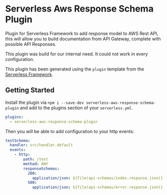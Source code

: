 # Serverless Aws Response Schema Plugin

Plugin for Serverless Framework to add response model to AWS Rest API,
this will allow you to build documentation from API Gateway, complete with possible API Responses.

This plugin was build for our internal need. It could not work in every configuration.

This plugin has been generated using the `plugin` template from the [Serverless Framework](https://www.serverless.com/).

## Getting Started

Install the plugin via `npm i --save-dev serverless-aws-response-schema-plugin`
and add to the plugins section of your `serverless.yml`.

```yml
plugins:
  - serverless-aws-response-schema-plugin
```

Then you will be able to add configuration to your http events:

```yml
testSchema:
  handler: src/handler.default
  events:
    - http:
        path: /test
        method: ANY
        responseSchemas:
          200: 
            application/json: ${file(api-schemas/index.response.json)}
          500: 
            application/json: ${file(api-schemas/error.response.json)}
```
